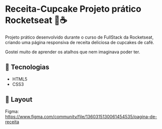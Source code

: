 # Receita-Cupcake Projeto prático Rocketseat 🧁☕  

Projeto prático desenvolvido durante o curso de FullStack da Rocketseat, criando uma página responsiva de receita deliciosa de cupcakes de café.  

<p>Gostei muito de aprender os atalhos que nem imaginava poder ter. <p> 

## 🚀 Tecnologias  

- HTML5  
- CSS3  

## 🎨 Layout  
Figma:
 https://www.figma.com/community/file/1360315130061454535/pagina-de-receita 
